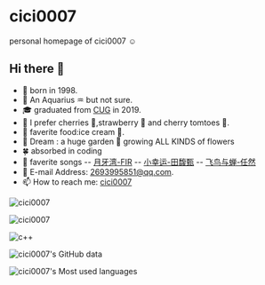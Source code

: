 # cici0007

personal homepage of cici0007 :relaxed:

## Hi there 👋

- 🐯 born in 1998.
- 🎂 An Aquarius ♒ but not sure.
- 🎓 graduated from [CUG](https://www.cug.edu.cn) in 2019.
- 🍻 I prefer cherries 🍒,strawberry 🍓 and cherry tomtoes 🍅.
- 🌹  faverite food:ice cream 🍦.
- 🌸 Dream : a huge garden 🏡 growing ALL KINDS of flowers
- 🍀 absorbed in coding
- 📀 faverite songs
-- [月牙湾-FIR](https://y.qq.com/n/ryqq/songDetail/0016IvEW0kcA1M)
-- [小幸运-田馥甄](https://y.qq.com/n/ryqq/songDetail/004WwYrR0Uhdzk)
-- [飞鸟与蝉-任然](https://y.qq.com/n/ryqq/songDetail/004Fimy419PpsA)
- 📧 E-mail Address: 2693995851@qq.com.
- 📫 How to reach me: [cici0007](https://cici0007.github.io)

![cici0007](https://github-profile-trophy.vercel.app/?username=cici0007)

![cici0007](https://komarev.com/ghpvc/?username=cici0007&color=FF00FF)

![c++](https://img.shields.io/badge/<WORD_ON_LEFT>-<WORD_ON_RIGHT>-informational?style=flat&logo=data:image/svg%2bxml;base64,<BASE64_DATA>)

![cici0007's GitHub data](https://github-readme-stats.vercel.app/api?username=cici0007)

![cici0007's Most used languages](https://github-readme-stats.vercel.app/api/top-langs?username=cici0007&show_icons=true&count_private=true&theme=gotham)
